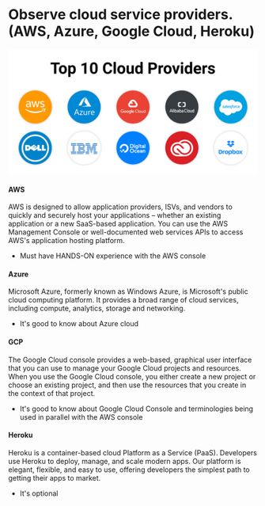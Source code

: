 # Observe cloud service providers. (AWS, Azure, Google Cloud, Heroku)

![](Images/cloud.png)

#### AWS 
AWS is designed to allow application providers, ISVs, and vendors to quickly and securely host your applications – whether an existing application or a new SaaS-based application. You can use the AWS Management Console or well-documented web services APIs to access AWS's application hosting platform.

- Must have HANDS-ON experience with the AWS console 

#### Azure 
Microsoft Azure, formerly known as Windows Azure, is Microsoft's public cloud computing platform. It provides a broad range of cloud services, including compute, analytics, storage and networking.

- It's good to know about Azure cloud 

#### GCP 
The Google Cloud console provides a web-based, graphical user interface that you can use to manage your Google Cloud projects and resources. When you use the Google Cloud console, you either create a new project or choose an existing project, and then use the resources that you create in the context of that project.

- It's good to know about Google Cloud Console and terminologies being used in parallel with the AWS console 

#### Heroku 
Heroku is a container-based cloud Platform as a Service (PaaS). Developers use Heroku to deploy, manage, and scale modern apps. Our platform is elegant, flexible, and easy to use, offering developers the simplest path to getting their apps to market.

- It's optional 